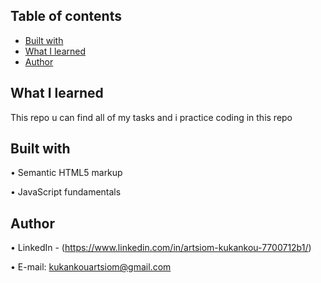 
## Table of contents
- [Built with](#built-with)
- [What I learned](#what-i-learned)
- [Author](#author)


## What I learned

This repo u can find all of my tasks and i practice coding in this repo

## Built with

• Semantic HTML5 markup

• JavaScript fundamentals

## Author

• LinkedIn - (https://www.linkedin.com/in/artsiom-kukankou-7700712b1/)

• E-mail: kukankouartsiom@gmail.com
